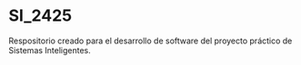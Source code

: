 # SI_2425

Respositorio creado para el desarrollo de software del proyecto práctico de Sistemas Inteligentes.
